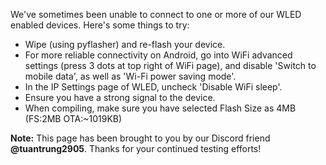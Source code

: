 We've sometimes been unable to connect to one or more of our WLED enabled devices. Here's some things to try:

* Wipe (using pyflasher) and re-flash your device.
* For more reliable connectivity on Android, go into WiFi advanced settings (press 3 dots at top right of WiFi page), and disable 'Switch to mobile data', as well as 'Wi-Fi power saving mode'.
* In the IP Settings page of WLED, uncheck 'Disable WiFi sleep'.
* Ensure you have a strong signal to the device.
* When compiling, make sure you have selected Flash Size as 4MB (FS:2MB OTA:~1019KB)


**Note:** This page has been brought to you by our Discord friend **@tuantrung2905**. Thanks for your continued testing efforts!